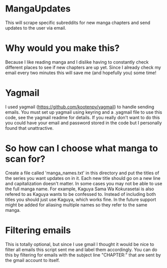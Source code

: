 # MangaUpdates
This will scrape specific subreddits for new manga chapters and send updates to the user via email.

# Why would you make this?
Because I like reading manga and I dislike having to constantly check different places to see if new chapters are up yet. Since I already check my email every two minutes this will save me (and hopefully you) some time! 

# Yagmail
I used yagmail (https://github.com/kootenpv/yagmail) to handle sending emails. You must set up yagmail using keyring and a .yagmail file to use this code, see the yagmail readme for details. If you really don't want to do this you could have your email and password stored in the code but I personally found that unattractive. 

# So how can I choose what manga to scan for?
Create a file called 'manga\_names.txt' in this directory and put the titles of the series you want updates on in it. Each new title should go on a new line and capitalization doesn't matter. In some cases you may not be able to use the full manga name. For example, Kaguya Sama Wa Kokurasetai is also refered to as Kaguya wants to be confessed to. Instead of including both titles you should just use Kaguya, which works fine. In the future support might be added for aliasing multiple names so they refer to the same manga.

# Filtering emails
This is totally optional, but since I use gmail I thought it would be nice to filter all emails this script sent me and label them accordingly. You can do this by filtering for emails with the subject line "CHAPTER:" that are sent by the gmail account to itself.

